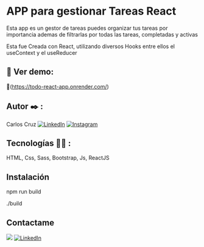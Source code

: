 # APP para gestionar Tareas React 

Esta app es un gestor de tareas
puedes organizar tus tareas por importancia
ademas de filtrarlas por todas las tareas, completadas y activas

Esta fue Creada con React, utilizando diversos Hooks entre ellos el useContext y el useReducer

## 🔗 Ver demo:

🤖(https://todo-react-app.onrender.com/)


## Autor ✒️ :
Carlos Cruz
[![LinkedIn](https://img.shields.io/badge/LinkedIn-%230077B5.svg?logo=linkedin&logoColor=white)](https://www.linkedin.com/in/carlos-jose-cruz-luengas/)
[![Instagram](https://img.shields.io/badge/Instagram-%23E4405F.svg?logo=Instagram&logoColor=white)](https://www.instagram.com/carlos_cruz.0/)

## Tecnologías 🧑‍💻 :

HTML, Css, Sass, Bootstrap, Js, ReactJS

## Instalación 
npm run build

./build

## Contactame
<a href="mailto:carlosjose445566@gmail.com?"><img src="https://img.shields.io/badge/gmail-%23DD0031.svg?&style=for-the-badge&logo=gmail&logoColor=white"/></a>
[![LinkedIn](https://img.shields.io/badge/LinkedIn-%230077B5.svg?logo=linkedin&logoColor=white)](https://www.linkedin.com/in/carlos-jose-cruz-luengas/)

